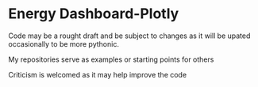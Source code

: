 # Energy Dashboard-Plotly

Code may be a rought draft and be subject to changes as it will be upated occasionally to be more pythonic.

My repositories serve as examples or starting points for others

Criticism is welcomed as it may help improve the code 
